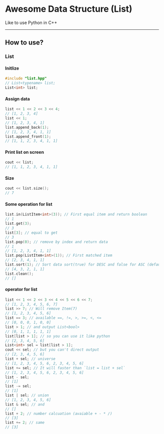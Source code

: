 # Awesome Data Structure (List)

Like to use Python in C++

-----------------------------

## How to use?

### List

#### Initlize

```C++
#include "list.hpp"
// List<typename> list;
List<int> list;
```

#### Assign data

```C++
list << 1 << 2 << 3 << 4;
// [1, 2, 3, 4]
list << 1;
// [1, 2, 3, 4, 1]
list.append_back(1);
// [1, 2, 3, 4, 1, 1]
list.append_front(1);
// [1, 1, 2, 3, 4, 1, 1]
```

#### Print list on screen

```C++
cout << list;
// [1, 1, 2, 3, 4, 1, 1]
```

#### Size

```C++
cout << list.size();
// 7
```

#### Some operation for list

```C++
list.in(ListItem<int>(3)); // First equal item and return boolean
// 1
list.get(3);
// 3
list[3]; // equal to get
// 3
list.pop(0); // remove by index and return data
// 1
// [1, 2, 3, 4, 1, 1]
list.pop(ListItem<int>(1)); // First matched item
// [2, 3, 4, 1, 1]
list.sort(1); // Sort data sort(true) for DESC and false for ASC (default=false)
// [4, 3, 2, 1, 1]
list.clean();
// []
```

#### operator for list

```C++
list << 1 << 2 << 3 << 4 << 5 << 6 << 7;
// [1, 2, 3, 4, 5, 6, 7]
list >> 7; // Will remove Item(7)
// [1, 2, 3, 4, 5, 6]
list == 3; // available ==, !=, >, >=, <, <=
// [0, 0, 0, 1, 0, 0]
list > 1; // and output List<bool>
// [0, 1, 1, 1, 1, 1]
list[list > 1]; // so you can use it like python
// [2, 3, 4, 5, 6]
List<int> sel = list[list > 1];
cout << sel; // but you can't direct output
// [2, 3, 4, 5, 6]
list + sel; // universe
// [1, 2, 3, 4, 5, 6, 2, 3, 4, 5, 6]
list += sel; // It will faster than `list = list + sel`
// [1, 2, 3, 4, 5, 6, 2, 3, 4, 5, 6]
list - sel;
// [1]
list -= sel;
// [1]
list | sel; // union
// [1, 2, 3, 4, 5, 6]
list & sel; // and
// []
list + 2; // number calcuation (avaiable + - * /)
// [3]
list += 2; // same
// [3]
```
